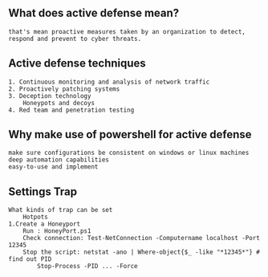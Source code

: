 ## What does active defense mean?
    that's mean proactive measures taken by an organization to detect, respond and prevent to cyber threats.
## Active defense techniques 
    1. Continuous monitoring and analysis of network traffic 
    2. Proactively patching systems
    3. Deception technology 
        Honeypots and decoys
    4. Red team and penetration testing
## Why make use of powershell for active defense
    make sure configurations be consistent on windows or linux machines
    deep automation capabilities
    easy-to-use and implement
## Settings Trap
    What kinds of trap can be set 
        Hotpots
    1.Create a Honeyport 
        Run : HoneyPort.ps1
        Check connection: Test-NetConnection -Computername localhost -Port 12345 
        Stop the script: netstat -ano | Where-object{$_ -like "*12345*"} # find out PID
            Stop-Process -PID ... -Force